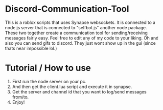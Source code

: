 # Discord-Communication-Tool
This is a roblox scripts that uses Synapse websockets. It is connected to a node js server that is connected to "selfbot.js" another node package. These two together create a communication tool for sending/receiving messages fairly easy. Feel free to edit any of my code to your liking. Oh and also you can send gifs to discord. They just wont show up in the gui (since thats near impossible lol.)

# Tutorial / How to use
1. First run the node server on your pc.
2. And then get the client.lua script and execute it in synapse. 
3. Get the server and channel id that you want to log/send messages from/to.
4. Enjoy!

